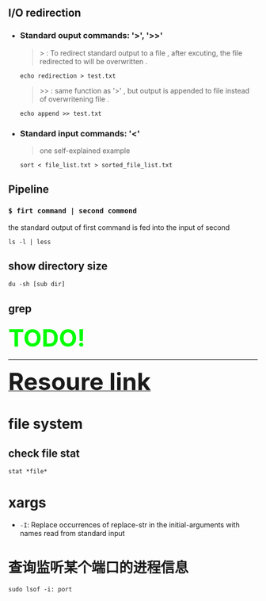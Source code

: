 ## I/O redirection

* ### **Standard ouput** commands: '>', '>>'

    > \> : To redirect standard output to a file , after excuting, the file redirected to will be overwritten .
    ``` shell
    echo redirection > test.txt
    ```

    > \>> : same function as '>' , but output is appended to file instead of overwritening file .
    ``` shell
    echo append >> test.txt
    ```

* ### **Standard input** commands: '<'

    > one self-explained example
    ```shell
    sort < file_list.txt > sorted_file_list.txt
    ```

## Pipeline

### `$ firt command | second commond`
the standard output of first command is fed into the input of second

``` shell
ls -l | less
```

## show directory size
```shell
du -sh [sub dir]
```

## grep

<font color=#00ff00 size=72>**TODO!**</font>    


---------------------------------

[<font size=35>**Resoure link** </font>](http://linuxcommand.org/lc3_learning_the_shell.php)

# file system

## check file stat

    stat *file*

# xargs

- `-I`: Replace occurrences of replace-str in the initial-arguments with  names  read  from standard  input

# 查询监听某个端口的进程信息

```shell
sudo lsof -i: port
```